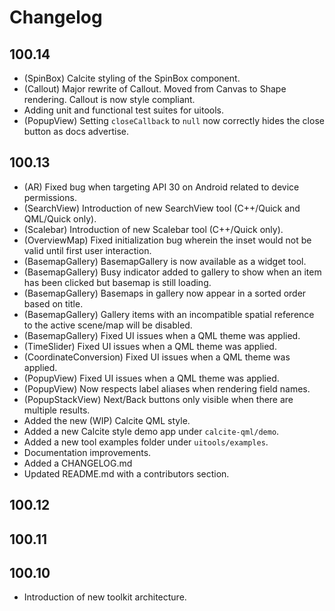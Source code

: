 # Changelog

## 100.14
* (SpinBox) Calcite styling of the SpinBox component.
* (Callout) Major rewrite of Callout. Moved from Canvas to Shape rendering. Callout is now style compliant.
* Adding unit and functional test suites for uitools.
* (PopupView) Setting `closeCallback` to `null` now correctly hides the close button as docs advertise.

## 100.13

* (AR) Fixed bug when targeting API 30 on Android related to device permissions.
* (SearchView) Introduction of new SearchView tool (C++/Quick and QML/Quick only).
* (Scalebar) Introduction of new Scalebar tool (C++/Quick only).
* (OverviewMap) Fixed initialization bug wherein the inset would not be valid until first user interaction.
* (BasemapGallery) BasemapGallery is now available as a widget tool.
* (BasemapGallery) Busy indicator added to gallery to show when an item has been clicked but basemap is still loading.
* (BasemapGallery) Basemaps in gallery now appear in a sorted order based on title.
* (BasemapGallery) Gallery items with an incompatible spatial reference to the active scene/map will be disabled.
* (BasemapGallery) Fixed UI issues when a QML theme was applied.
* (TimeSlider) Fixed UI issues when a QML theme was applied.
* (CoordinateConversion) Fixed UI issues when a QML theme was applied.
* (PopupView) Fixed UI issues when a QML theme was applied.
* (PopupView) Now respects label aliases when rendering field names.
* (PopupStackView) Next/Back buttons only visible when there are multiple results. 
* Added the new (WIP) Calcite QML style.
* Added a new Calcite style demo app under `calcite-qml/demo`.
* Added a new tool examples folder under `uitools/examples`.
* Documentation improvements.
* Added a CHANGELOG.md
* Updated README.md with a contributors section.


## 100.12

## 100.11

## 100.10

* Introduction of new toolkit architecture.
